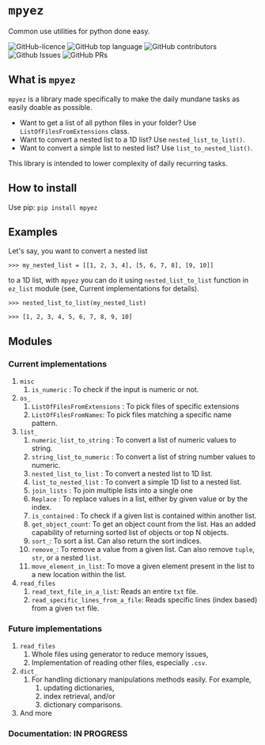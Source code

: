 # `mpyez`

Common use utilities for python done easy.

![GitHub-licence](https://img.shields.io/github/license/syedalimohsinbukhari/mpyez?style=for-the-badge&color=blue)
![GitHub top language](https://img.shields.io/github/languages/top/syedalimohsinbukhari/mpyez?color=green&style=for-the-badge)
![GitHub contributors](https://img.shields.io/github/contributors/syedalimohsinbukhari/mpyez?style=for-the-badge)
![Github Issues](https://img.shields.io/github/issues/syedalimohsinbukhari/mpyez?color=red&style=for-the-badge)
![GitHub PRs](https://img.shields.io/github/issues-pr/syedalimohsinbukhari/mpyez?color=maroon&style=for-the-badge)

## What is `mpyez`

`mpyez` is a library made specifically to make the daily mundane tasks as easily doable as possible.

* Want to get a list of all python files in your folder? Use `ListOfFilesFromExtensions` class.
* Want to convert a nested list to a 1D list? Use `nested_list_to_list()`.
* Want to convert a simple list to nested list? Use `list_to_nested_list()`.

This library is intended to lower complexity of daily recurring tasks.

## How to install

Use pip: `pip install mpyez`

## Examples

Let's say, you want to convert a nested list

`>>> my_nested_list = [[1, 2, 3, 4], [5, 6, 7, 8], [9, 10]]`

to a 1D list, with `mpyez` you can do it using `nested_list_to_list` function in `ez_list` module (see, Current
implementations for details).

`>>> nested_list_to_list(my_nested_list)`

`>>> [1, 2, 3, 4, 5, 6, 7, 8, 9, 10]`

## Modules

### Current implementations

1. `misc`
   1. `is_numeric` : To check if the input is numeric or not.
2. `os_`
   1. `ListOfFilesFromExtensions` : To pick files of specific extensions
   2. `ListOfFilesFromNames`: To pick files matching a specific name pattern.
3. `list_`
   1. `numeric_list_to_string` : To convert a list of numeric values to string.
   2. `string_list_to_numeric` : To convert a list of string number values to numeric.
   3. `nested_list_to_list` : To convert a nested list to 1D list.
   4. `list_to_nested_list` : To convert a simple 1D list to a nested list.
   5. `join_lists` : To join multiple lists into a single one
   6. `Replace` : To replace values in a list, either by given value or by the index.
   7. `is_contained` : To check if a given list is contained within another list.
   8. `get_object_count`: To get an object count from the list. Has an added capability of returning sorted list of
      objects or top N objects.
   9. `sort_`: To sort a list. Can also return the sort indices.
   10. `remove_`: To remove a value from a given list. Can also remove `tuple`, `str`, or a nested `list`.
   11. `move_element_in_list`: To move a given element present in the list to a new location within the list.
4. `read_files`
   1. `read_text_file_in_a_list`: Reads an entire `txt` file.
   2. `read_specific_lines_from_a_file`: Reads specific lines (index based) from a given `txt` file.

### Future implementations

1. `read_files`
   1. Whole files using generator to reduce memory issues,
   2. Implementation of reading other files, especially `.csv`.
2. `dict_`
   1. For handling dictionary manipulations methods easily. For example,
      1. updating dictionaries,
      2. index retrieval, and/or
      3. dictionary comparisons.
3. And more

### Documentation: IN PROGRESS

